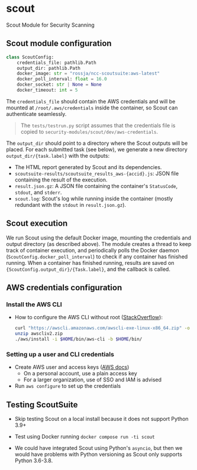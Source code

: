 # scout

Scout Module for Security Scanning

## Scout module configuration

```python
class ScoutConfig:
    credentials_file: pathlib.Path
    output_dir: pathlib.Path
    docker_image: str = "rossja/ncc-scoutsuite:aws-latest"
    docker_poll_interval: float = 16.0
    docker_socket: str | None = None
    docker_timeout: int = 5
```

The `credentials_file` should contain the AWS credentials and will be mounted at `/root/.aws/credentials` inside the container, so Scout can authenticate seamlessly.

> The `tests/testrun.py` script assumes that the credentials file is copied to `security-modules/scout/dev/aws-credentials`.

The `output_dir` should point to a directory where the Scout outputs will be placed.  For each submitted task (see below), we generate a new directory `output_dir/{task.label}` with the outputs:

* The HTML report generated by Scout and its dependencies.
* `scoutsuite-results/scoutsuite_results_aws-{accid}.js`: JSON file containing the result of the execution.
* `result.json.gz`: A JSON file containing the container's `StatusCode`, `stdout`, and `stderr`.
* `scout.log`: Scout's log while running inside the container (mostly redundant with the `stdout` in `result.json.gz`).

## Scout execution

We run Scout using the default Docker image, mounting the credentials and output directory (as described above).  The module creates a thread to keep track of container execution, and periodically polls the Docker daemon (`ScoutConfig.docker_poll_interval`) to check if any container has finished running.  When a container has finished running, results are saved on `{ScoutConfig.output_dir}/{Task.label}`, and the callback is called.

## AWS credentials configuration

### Install the AWS CLI

* How to configure the AWS CLI without root ([StackOverflow](https://stackoverflow.com/a/67165838/7196827)):

    ```bash
    curl "https://awscli.amazonaws.com/awscli-exe-linux-x86_64.zip" -o "awscliv2.zip"
    unzip awscliv2.zip
    ./aws/install -i $HOME/bin/aws-cli -b $HOME/bin/
    ```

### Setting up a user and CLI credentials

* Create AWS user and access keys ([AWS docs](https://docs.aws.amazon.com/powershell/latest/userguide/pstools-appendix-sign-up.html))
  * On a personal account, use a plain access key
  * For a larger organization, use of SSO and IAM is advised
* Run `aws configure` to set up the credentials

## Testing ScoutSuite

* Skip testing Scout on a local install because it does not support Python 3.9+

* Test using Docker running `docker compose run -ti scout`

* We could have integrated Scout using Python's `asyncio`, but then we would have problems with Python versioning as Scout only supports Python 3.6-3.8.

